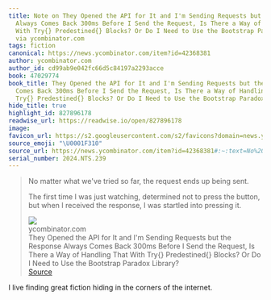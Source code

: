 ```yaml
---
title: Note on They Opened the API for It and I'm Sending Requests but the Response
  Always Comes Back 300ms Before I Send the Request, Is There a Way of Handling That
  With Try{} Predestined{} Blocks? Or Do I Need to Use the Bootstrap Paradox Library?
  via ycombinator.com
tags: fiction
canonical: https://news.ycombinator.com/item?id=42368381
author: ycombinator.com
author_id: cd99ab9e042fc66d5c84197a2293acce
book: 47029774
book_title: They Opened the API for It and I'm Sending Requests but the Response Always
  Comes Back 300ms Before I Send the Request, Is There a Way of Handling That With
  Try{} Predestined{} Blocks? Or Do I Need to Use the Bootstrap Paradox Library?
hide_title: true
highlight_id: 827896178
readwise_url: https://readwise.io/open/827896178
image:
favicon_url: https://s2.googleusercontent.com/s2/favicons?domain=news.ycombinator.com
source_emoji: "\U0001F310"
source_url: https://news.ycombinator.com/item?id=42368381#:~:text=No%20matter%20what,into%20pressing%20it.
serial_number: 2024.NTS.239
---
```

> No matter what we've tried so far, the request ends up being sent.
> 
> The first time I was just watching, determined not to press the button, but when I received the response, I was startled into pressing it.
> <div class="quoteback-footer"><div class="quoteback-avatar"><img class="mini-favicon" src="https://s2.googleusercontent.com/s2/favicons?domain=news.ycombinator.com"></div><div class="quoteback-metadata"><div class="metadata-inner"><span style="display:none">FROM:</span><div aria-label="ycombinator.com" class="quoteback-author"> ycombinator.com</div><div aria-label="They Opened the API for It and I'm Sending Requests but the Response Always Comes Back 300ms Before I Send the Request, Is There a Way of Handling That With Try{} Predestined{} Blocks? Or Do I Need to Use the Bootstrap Paradox Library?" class="quoteback-title"> They Opened the API for It and I'm Sending Requests but the Response Always Comes Back 300ms Before I Send the Request, Is There a Way of Handling That With Try{} Predestined{} Blocks? Or Do I Need to Use the Bootstrap Paradox Library?</div></div></div><div class="quoteback-backlink"><a target="_blank" aria-label="go to the full text of this quotation" rel="noopener" href="https://news.ycombinator.com/item?id=42368381#:~:text=No%20matter%20what,into%20pressing%20it." class="quoteback-arrow"> Source</a></div></div>

I live finding great fiction hiding in the corners of the internet. 
